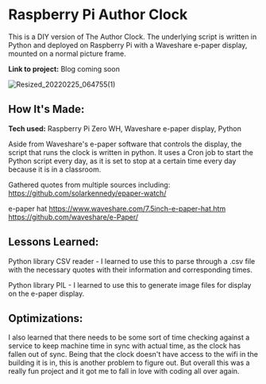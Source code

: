 # Raspberry Pi Author Clock
This is a DIY version of The  Author Clock.  The underlying script is written in Python and deployed on Raspberry Pi with a Waveshare e-paper display, mounted on a normal picture frame.

**Link to project:** Blog coming soon

 ![Resized_20220225_064755(1)](https://user-images.githubusercontent.com/5935095/167156711-4d3d4a55-9f20-4d06-9535-06a4c157880d.jpeg)


## How It's Made:

**Tech used:** Raspberry Pi Zero WH, Waveshare e-paper display, Python

Aside from Waveshare's e-paper software that controls the display, the script that runs the clock is written in python. It uses a Cron job to start the Python script every day, as it is set to stop at a certain time every day because it is in a classroom.

Gathered quotes from multiple sources including:
https://github.com/solarkennedy/epaper-watch/

e-paper hat
https://www.waveshare.com/7.5inch-e-paper-hat.htm
https://github.com/waveshare/e-Paper/

## Lessons Learned:

Python library CSV reader - I learned to use this to parse through a .csv file with the necessary quotes with their information and corresponding times.

Python library PIL - I learned to use this to generate image files for display on the e-paper display.

## Optimizations:

I also learned that there needs to be some sort of time checking against a service to keep machine time in sync with actual time, as the clock has fallen out of sync.  Being that the clock doesn't have access to the wifi in the building it is in, this is another problem to figure out.  But overall this was a really fun project and it got me to fall in love with coding all over again.
